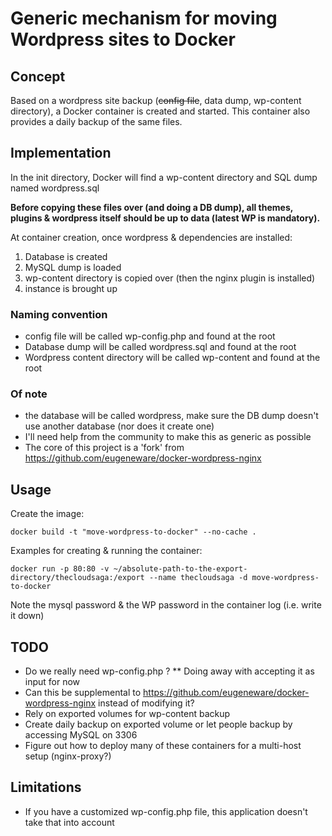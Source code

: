 # Generic mechanism for moving Wordpress sites to Docker

## Concept

Based on a wordpress site backup (~~config file~~, data dump, wp-content directory), a Docker container is created and started. This container also provides a daily backup of the same files.

## Implementation

In the init directory, Docker will find a wp-content directory and SQL dump named wordpress.sql

**Before copying these files over (and doing a DB dump), all themes, plugins & wordpress itself should be up to data (latest WP is mandatory).**

At container creation, once wordpress & dependencies are installed:

1. Database is created
2. MySQL dump is loaded
3. wp-content directory is copied over (then the nginx plugin is installed)
4. instance is brought up

### Naming convention

* config file will be called wp-config.php and found at the root
* Database dump will be called wordpress.sql and found at the root
* Wordpress content directory will be called wp-content and found at the root

### Of note

* the database will be called wordpress, make sure the DB dump doesn't use another database (nor does it create one)
* I'll need help from the community to make this as generic as possible
* The core of this project is a 'fork' from https://github.com/eugeneware/docker-wordpress-nginx

## Usage
Create the image:
```Shell
docker build -t "move-wordpress-to-docker" --no-cache .
```
Examples for creating & running the container:
```Shell
docker run -p 80:80 -v ~/absolute-path-to-the-export-directory/thecloudsaga:/export --name thecloudsaga -d move-wordpress-to-docker
```

Note the mysql password & the WP password in the container log (i.e. write it down)

## TODO
* Do we really need wp-config.php ?
** Doing away with accepting it as input for now
* Can this be supplemental to https://github.com/eugeneware/docker-wordpress-nginx instead of modifying it?
* Rely on exported volumes for wp-content backup
* Create daily backup on exported volume or let people backup by accessing MySQL on 3306
* Figure out how to deploy many of these containers for a multi-host setup (nginx-proxy?)


## Limitations

* If you have a customized wp-config.php file, this application doesn't take that into account

